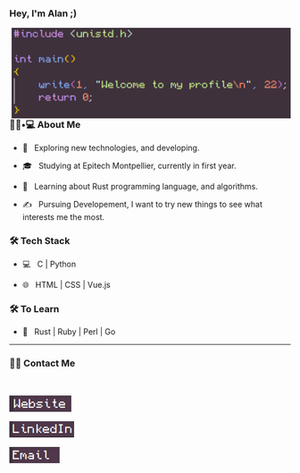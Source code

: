 ### Hey, I'm Alan ;)

<img align='right' src="assets/Welcome.png" width="500">

<h3> 👨🏻•💻 About Me </h3>



- 🤔 &nbsp; Exploring new technologies, and developing.

- 🎓 &nbsp; Studying at Epitech Montpellier, currently in first year.

- 🌱 &nbsp; Learning about Rust programming language, and algorithms.

- ✍️ &nbsp; Pursuing Developement, I want to try new things to see what interests me the most.



<h3>🛠 Tech Stack</h3>



- 💻 &nbsp; C | Python

- 🌐 &nbsp; HTML | CSS | Vue.js

<!--

- 🛢 &nbsp; MySQL

- 🔧 &nbsp; Git | Markdown

- 🖥 &nbsp; Word | Excel | PowerPoint | Photoshop

-->



<h3>🛠 To Learn</h3>

- 🔧 &nbsp; Rust | Ruby | Perl | Go

<hr>

<h3> 🤝🏻 Contact Me </h3>

<br>



<p align="center">

<a href="https://portfolio-website-nine-tan.vercel.app/"><img alt="Website" src="assets/websiteimage.png"></a>

<a href="https://www.linkedin.com/in/alan-trebugeais/"><img alt="LinkedIn" src="assets/LinkedIn.png"></a>

<a href="mailto:alan.trebugeais@epitech.eu"><img alt="Email" src="assets/Email.png"></a>

</p>




